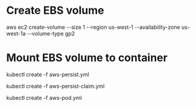 # Create EBS volume
aws ec2 create-volume --size 1 --region us-west-1 --availability-zone us-west-1a --volume-type gp2

# Mount EBS volume to container
kubectl create -f aws-persist.yml

kubectl create -f aws-persist-claim.yml

kubectl create -f aws-pod.yml
